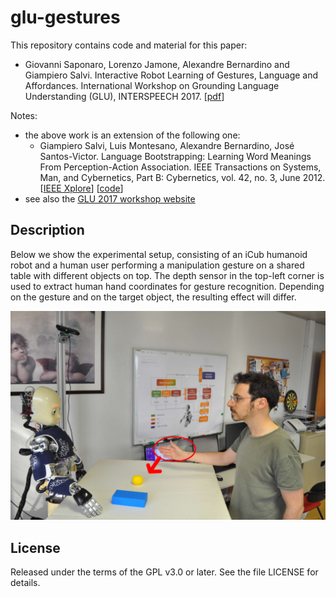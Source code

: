 # glu-gestures
This repository contains code and material for this paper:

* Giovanni Saponaro, Lorenzo Jamone, Alexandre Bernardino and Giampiero Salvi. Interactive Robot Learning of Gestures, Language and Affordances. International Workshop on Grounding Language Understanding (GLU), INTERSPEECH 2017. [[pdf](http://www.isr.tecnico.ulisboa.pt/~gsaponaro/publications/saponaro-glu2017.pdf)]

Notes:
* the above work is an extension of the following one:
  - Giampiero Salvi, Luis Montesano, Alexandre Bernardino, José Santos-Victor. Language Bootstrapping: Learning Word Meanings From Perception-Action Association. IEEE Transactions on Systems, Man, and Cybernetics, Part B: Cybernetics, vol. 42, no. 3, June 2012. [[IEEE Xplore](http://ieeexplore.ieee.org/document/6082460/)] [[code](https://github.com/giampierosalvi/AffordancesAndSpeech)]
* see also the [GLU 2017 workshop website](http://www.speech.kth.se/glu2017/)

## Description

Below we show the experimental setup, consisting of an iCub humanoid robot and a human user performing a manipulation gesture on a shared table with different objects on top. The depth sensor in the top-left corner is used to extract human hand coordinates for gesture recognition. Depending on the gesture and on the target object, the resulting effect will differ.

<img src="article/2017-07_camera-ready/figures/human_tap.jpg" alt="Experimental setup." style="width: 800px;"/>

## License

Released under the terms of the GPL v3.0 or later. See the file LICENSE for details.
